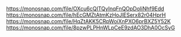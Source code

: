 https://monosnap.com/file/OXcu6cQITQyInqFnQOpDoliNhf9Edd
https://monosnap.com/file/hEcGMZtAtmKzHoJlESerx82r04HprH
https://monosnap.com/file/HqZtAKK5CRpWoiXnPXO6prBXZ5Y52K
https://monosnap.com/file/8pzwPLPHnWLpCeE9zdAO3DhA0OcSyG
